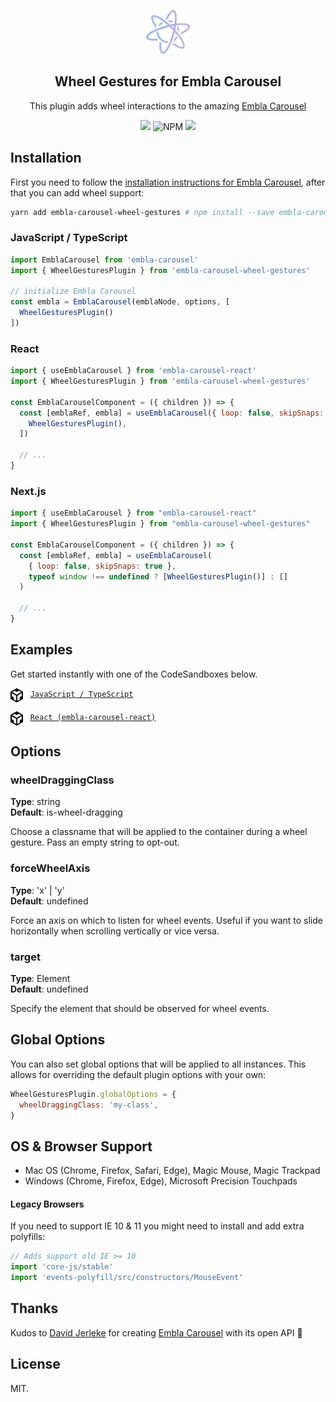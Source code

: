 <p align="center">
  <a href="https://github.com/davidjerleke/embla-carousel" target="_blank"><img width="70" height="70" src="/assets/embla-logo.svg" alt="Embla Carousel"></a>
</p>
<h2 align="center">Wheel Gestures for Embla Carousel</h2>

<p align="center">
  This plugin adds wheel interactions to the amazing
  <a href="https://github.com/davidjerleke/embla-carousel">Embla Carousel</a>
</p>

<p align="center">
  <a href="https://www.npmjs.com/package/embla-carousel-wheel-gestures" target="_blank">
    <img src="https://img.shields.io/npm/v/embla-carousel-wheel-gestures.svg"
  /></a>
  
  <img alt="NPM" src="https://img.shields.io/npm/l/embla-carousel-wheel-gestures">
  
  <a href="https://bundlephobia.com/result?p=embla-carousel-wheel-gestures@1.0.2" target="_blank">
    <img
      src="https://img.shields.io/bundlephobia/minzip/embla-carousel-wheel-gestures?color=%234c1&label=gzip%20size"
    />
  </a>
</p>

## Installation

First you need to follow the [installation instructions for Embla Carousel](https://github.com/davidcetinkaya/embla-carousel#installation), after that you can add wheel support:

```sh
yarn add embla-carousel-wheel-gestures # npm install --save embla-carousel-wheel-gestures
```

### JavaScript / TypeScript

```js
import EmblaCarousel from 'embla-carousel'
import { WheelGesturesPlugin } from 'embla-carousel-wheel-gestures'

// initialize Embla Carousel
const embla = EmblaCarousel(emblaNode, options, [
  WheelGesturesPlugin()
])
```

### React

```js
import { useEmblaCarousel } from 'embla-carousel-react'
import { WheelGesturesPlugin } from 'embla-carousel-wheel-gestures'

const EmblaCarouselComponent = ({ children }) => {
  const [emblaRef, embla] = useEmblaCarousel({ loop: false, skipSnaps: true }, [
    WheelGesturesPlugin(),
  ])

  // ...
}
```

### Next.js

```js
import { useEmblaCarousel } from "embla-carousel-react"
import { WheelGesturesPlugin } from "embla-carousel-wheel-gestures"

const EmblaCarouselComponent = ({ children }) => {
  const [emblaRef, embla] = useEmblaCarousel(
    { loop: false, skipSnaps: true },
    typeof window !== undefined ? [WheelGesturesPlugin()] : []
  )

  // ...
}
```


## Examples

<p>Get started instantly with one of the CodeSandboxes below.</p>

<p>
  <img src="/assets/codesandbox.svg" height="23" align="top" /> &nbsp;
  <a href="https://codesandbox.io/s/github/xiel/embla-carousel-wheel-gestures/tree/master/docs/vanilla?file=/src/js/index.ts:1240-1266" target="_blank">
    <code>JavaScript / TypeScript</code>
  </a>
</p>

<p>
  <img src="/assets/codesandbox.svg" height="23" align="top" /> &nbsp;
  <a href="https://codesandbox.io/s/github/xiel/embla-carousel-wheel-gestures/tree/master/docs/react?file=/src/js/EmblaCarousel.tsx:879-942" target="_blank">
    <code>React (embla-carousel-react)</code>
  </a>
</p>

## Options

### wheelDraggingClass
**Type**: string<br/>
**Default**: is-wheel-dragging

Choose a classname that will be applied to the container during a wheel gesture. Pass an empty string to opt-out.


### forceWheelAxis
**Type**: 'x' | 'y'<br/>
**Default**: undefined

Force an axis on which to listen for wheel events. Useful if you want to slide horizontally when scrolling vertically or vice versa.


### target
**Type**: Element<br/>
**Default**: undefined

Specify the element that should be observed for wheel events.

## Global Options

You can also set global options that will be applied to all instances. This allows for overriding the default plugin options with your own:

```js
WheelGesturesPlugin.globalOptions = {
  wheelDraggingClass: 'my-class',
}
```

## OS & Browser Support

- Mac OS (Chrome, Firefox, Safari, Edge), Magic Mouse, Magic Trackpad
- Windows (Chrome, Firefox, Edge), Microsoft Precision Touchpads

#### Legacy Browsers

If you need to support IE 10 & 11 you might need to install and add extra polyfills:

```js
// Adds support old IE >= 10
import 'core-js/stable'
import 'events-polyfill/src/constructors/MouseEvent'
```

## Thanks

Kudos to [David Jerleke](https://github.com/davidjerleke) for creating [Embla Carousel](https://github.com/davidjerleke/embla-carousel) with its open API 🙏

## License

MIT.

